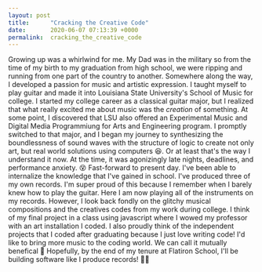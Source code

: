 ```yaml
---
layout: post
title:      "Cracking the Creative Code"
date:       2020-06-07 07:13:39 +0000
permalink:  cracking_the_creative_code
---
```


Growing up was a whirlwind for me. My Dad was in the military so from the time of my birth to my graduation from high school, we were ripping and running from one part of the country to another. Somewhere along the way, I developed a passion for music and artistic expression. I taught myself to play guitar and made it into Louisiana State University's School of Music for college. I started my college career as a classical guitar major, but I realized that what really excited me about music was the *creation* of something. At some point, I discovered that LSU also offered an Experimental Music and Digital Media Programmiung for Arts and Engineering program. I promptly switched to that major, and I began my journey to synthesizing the boundlessness of sound waves with the structure of logic to create not only art, but real world solutions using computers 😆. Or at least that's the way I understand it now. At the time, it was agonizingly late nights, deadlines, and performance anxiety. 😵
Fast-forward to present day. I've been able to internalize the knowledge that I've gained in school. I've produced three of my own records. I'm super proud of this because I remember when I barely knew how to play the guitar.  Here I am now playing all of the instruments on my records. However, I look back fondly on the glitchy musical compositions and the creatives codes from my work during college. I think of my final project in a class using javascript where I wowed my professor with an art installation I coded. I also proudly think of the independent projects that I coded after graduating because I just love writing code! I'd like to bring more music to the coding world. We can call it mutually benefical 🤑 Hopefully, by the end of my tenure at Flatiron School, I'll be building software like I produce records! 🤟🏾
